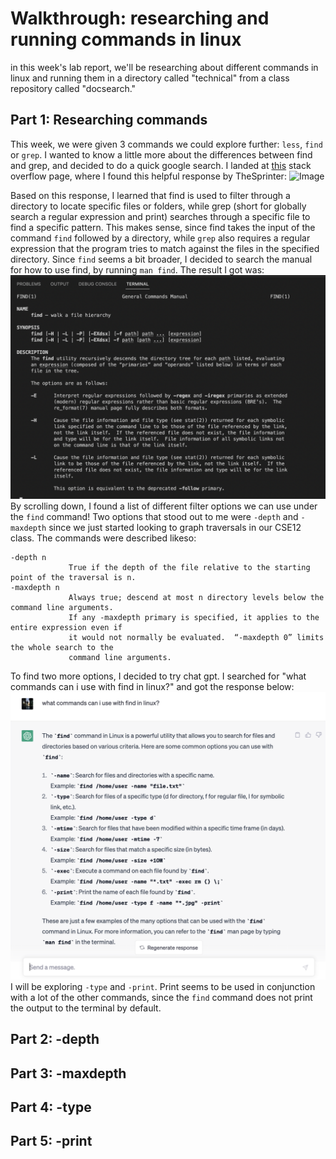 # Walkthrough: researching and running commands in linux
in this week's lab report, we'll be researching about different commands in linux and running them in a directory called "technical" from a class repository called "docsearch."

## Part 1: Researching commands
This week, we were given 3 commands we could explore further: `less`, `find` or `grep`. I wanted to know a little more about the differences between find and grep, and decided to do a quick google search. I landed at [this](https://stackoverflow.com/questions/43165447/what-is-the-difference-between-find-with-grep) stack overflow page, where I found this helpful response by TheSprinter:
![Image](/w5/w5-sprinter.png)

Based on this response, I learned that find is used to filter through a directory to locate specific files or folders, while grep (short for globally search a regular expression 
and print) searches through a specific file to find a specific pattern. This makes sense, since find takes the input of the command `find` followed by a directory, while `grep` 
also requires a regular expression that the program tries to match against the files in the specified directory. Since `find` seems a bit broader, I decided to search the manual for 
how to use find, by running `man find`. The result I got was:
![Image](/w5/w5-man.png)
By scrolling down, I found a list of different filter options we can use under the `find` command! Two options that stood out to me were `-depth` and `-maxdepth` since we just started looking to graph traversals in our CSE12 class. The commands were described likeso:

```
-depth n
             True if the depth of the file relative to the starting point of the traversal is n.
-maxdepth n
             Always true; descend at most n directory levels below the command line arguments.
             If any -maxdepth primary is specified, it applies to the entire expression even if
             it would not normally be evaluated.  “-maxdepth 0” limits the whole search to the
             command line arguments.
```
To find two more options, I decided to try chat gpt. I searched for "what commands can i use with find in linux?" and got the response below:
![Image](w5/w5-chatgpt.png)
I will be exploring `-type` and `-print`. Print seems to be used in conjunction with a lot of the other commands, since the `find` command does not print the output to the terminal by default.

## Part 2: -depth

## Part 3: -maxdepth
## Part 4: -type
## Part 5: -print
